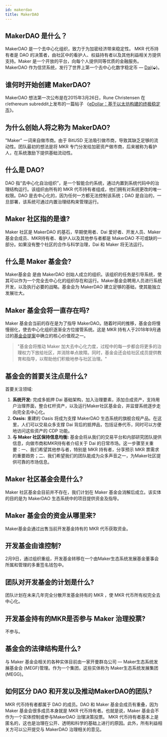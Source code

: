 ```yaml
---
id: makerdao
title: MakerDAO
---
```


## MakerDAO 是什么？

MakerDAO 是一个去中心化组织，致力于为加密经济带来稳定性。 MKR 代币持有者是 DAO 的决策者，由社区中的看护人、权益持有者以及其他利益相关方提供支持。Maker 是一个开放的平台，向每个人提供同等优质的金融服务。MakerDAO 作为信贷系统，发行了世界上第一个去中心化数字稳定币 — [Dai](./dai.md#什么是Dai)\(⬙\)。

## 谁何时开始创建 MakerDAO?

MakerDAO 想法第一次公布是在2015年3月26日，Rune Christensen 在 r/ethereum subreddit上发布的一篇帖子 《[eDollar：基于以太坊构建的终极稳定币](https://www.reddit.com/r/ethereum/comments/30f98i/introducing_edollar_the_ultimate_stablecoin_built/)》。

## 为什么创始人将之称为 MakerDAO?

"Maker" 一词来自做市商。由于 BitUSD 无法吸引做市商，导致其缺乏足够的流动性。团队最初的想法是将 MKR 专门分发给加密资产做市商，后来被称为看护人，在系统激励下提供基础流动性。

## 什么是 DAO?

DAO 指“去中心化自治组织”，是一个智能合约系统，通过内置到系统代码中的治理结构运行。该组织由所有的 MKR 代币持有者组成，他们拥有对系统更改的唯一权限。DAO 是去中心化的，因为任何一方都无法控制该系统；DAO 是自治的，一旦部署，该系统可通过内置治理结构来管理运行。

## Maker 社区指的是谁?

Maker 社区是 MakerDAO 的基石，早期使用者、Dai 爱好者、开发人员、Maker 基金会成员、MKR持有者、看护人以及其他参与者都是 MakerDAO 不可或缺的一部分。如果没有整个社区的合作与科学治理，Dai 和 Maker 将无法运行。

## 什么是 Maker 基金会?

Maker基金会 是由 MakerDAO 创始人成立的组织。该组织的任务是引导系统，使其可以作为一个完全去中心化的组织存在和运行。Maker基金会聘用人员进行系统开发，以及执行必要的战略。基金会为 MakerDAO 建立足够的基础，使其能独立发展壮大。

##  Maker 基金会将一直存在吗?

Maker 基金会当前的存在是为了指导 MakerDAO。随着时间的推移，基金会将慢慢弱化，使去中心化组织逐渐全方位接管系统。这是 MKR 持有人于2018年9月通过的[基金会提案](https://mp.weixin.qq.com/s/ENiFzoQo3F79FVzgBFHIEQ)中确立的核心价值观之一。

> "基金会将推动 Maker 加大去中心化力度，过程中的每一步都会将更多的治理权力下放给社区，并消除单点故障。同时，基金会还会给社区成员提供教育和指导，以帮助他们积极地参与社区治理。"

## 基金会的首要关注点是什么?

首要关注领域:

1. **系统开发:** 完成多抵押 Dai 基础架构，加入治理要素，添加合成资产，支持用户治理界面，整合杠杆资产，以及运行Maker社区基金会，并监督系统逐步走向完全去中心化。
2. **Oasis:** 重建的 Oasis 将成为支撑 MakerDAO 生态系统的旗舰合规产品。在这里，人们可以交易众多支撑 Dai 背后的抵押品，包括证券代币，同时可以方便地访问这些资产的 CDP 功能。
3. **与 Maker 社区保持信息均衡:** 基金会将从我们的交易平台和内部研究团队提供信息，向做市商和MKR持有者介绍关于 Dai 的日常市场。这一步骤至关重要：一、我们希望其他参与者，特别是 MKR 持有者，分享预示 MKR 票需求的重要趋势；二、我们希望我们的团队能成为众多声音之一，为Maker社区提供可靠的市场信息。

## Maker 社区基金会是什么?

Maker 社区基金会目前并不存在，我们计划在 Maker 基金会消解后成立。该实体的目的是为 MakerDAO 生态系统中的项目提供资金及指导。

## Maker 基金会的资金从哪里来?

Maker基金会通过出售当前开发基金持有的 MKR 代币获取资金。

## 开发基金由谁控制?

2月9日，通过组织重组，开发基金转移在一个由Maker生态系统发展基金董事会所属和管理的多重签名钱包中。

## 团队对开发基金的计划是什么?

团队计划在未来几年完全分散开发基金持有的 MKR ，使 MKR 代币所有权完全去中心化。

## 开发基金持有的MKR是否参与 Maker 治理投票?

不参与。

## 基金会的法律结构是什么?

与 Maker 基金会相关的各种实体目前由一家开曼群岛公司 — Maker生态系统发展基金会 \(MEGF\)管理。作为一个集团，这些实体称为 Maker生态系统发展集团\(MEGG\)。

## 如何区分 DAO 和开发以及推动MakerDAO的团队?

MKR 代币持有者都属于 DAO 的成员。DAO 和 Maker 基金会成员有重叠，因为 Maker 基金会很多成员本身就是 MKR 代币持有者。也就是说，Maker 基金会不作为一个实体控制或参与MakerDAO 治理决策投票。 MKR 代币持有者基本上是匿名的，这也是治理在公开、透明和科学的基础上进行的原因。此外，所有利益相关方可以公开提交与 MakerDAO 治理相关的意见。